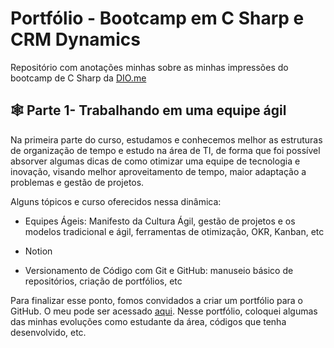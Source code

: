 
# Portfólio - Bootcamp em C Sharp e CRM Dynamics

Repositório com anotações minhas sobre as minhas impressões do bootcamp de C Sharp da [DIO.me](https://web.dio.me/play?tab=for-you)

## 🕸️ Parte 1- Trabalhando em uma equipe ágil

Na primeira parte do curso, estudamos e conhecemos melhor as estruturas de organização de tempo e estudo na área de TI, de forma que foi possível absorver algumas dicas de como otimizar uma equipe de tecnologia e inovação, visando melhor aproveitamento de tempo, maior adaptação a problemas e gestão de projetos.

Alguns tópicos e curso oferecidos nessa dinâmica:

- Equipes Ágeis: Manifesto da Cultura Ágil, gestão de projetos e os modelos tradicional e ágil, ferramentas de otimização, OKR, Kanban, etc

- Notion

- Versionamento de Código com Git e GitHub: manuseio básico de repositórios, criação de portfólios, etc

Para finalizar esse ponto, fomos convidados a criar um portfólio para o GitHub. O meu pode ser acessado [aqui](). Nesse portfólio, coloquei algumas das minhas evoluções como estudante da área, códigos que tenha desenvolvido,  etc.
